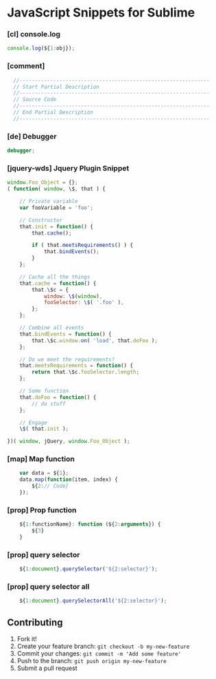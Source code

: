 # JavaScript Snippets for Sublime 


### [cl] console.log

```javascript
console.log(${1:obj});
```


### [comment] 

```javascript
  //--------------------------------------------------------------
  // Start Partial Description
  //--------------------------------------------------------------
  // Source Code
  //--------------------------------------------------------------
  // End Partial Description
  //--------------------------------------------------------------
```


### [de] Debugger 

```javascript
debugger;
```

### [jquery-wds] Jquery Plugin Snippet

``` javascript
window.Foo_Object = {};
( function( window, \$, that ) {

    // Private variable
    var fooVariable = 'foo';

    // Constructor
    that.init = function() {
        that.cache();

        if ( that.meetsRequirements() ) {
            that.bindEvents();
        }
    };

    // Cache all the things
    that.cache = function() {
        that.\$c = {
            window: \$(window),
            fooSelector: \$( '.foo' ),
        };
    };

    // Combine all events
    that.bindEvents = function() {
        that.\$c.window.on( 'load', that.doFoo );
    };

    // Do we meet the requirements?
    that.meetsRequirements = function() {
        return that.\$c.fooSelector.length;
    };

    // Some function
    that.doFoo = function() {
        // do stuff
    };

    // Engage
    \$( that.init );

})( window, jQuery, window.Foo_Object );
```
### [map] Map function 

```javascript
	var data = ${1};
	data.map(function(item, index) {
		${2:// Code}
	});
```


### [prop] Prop function 

```javascript
	${1:functionName}: function (${2:arguments}) {
		${3}
	}
```



### [prop] query selector 

```javascript
	${1:document}.querySelector('${2:selector}');
```


### [prop] query selector all

```javascript
	${1:document}.querySelectorAll('${2:selector}');
```



## Contributing

1. Fork it!
2. Create your feature branch: `git checkout -b my-new-feature`
3. Commit your changes: `git commit -m 'Add some feature'`
4. Push to the branch: `git push origin my-new-feature`
5. Submit a pull request 
